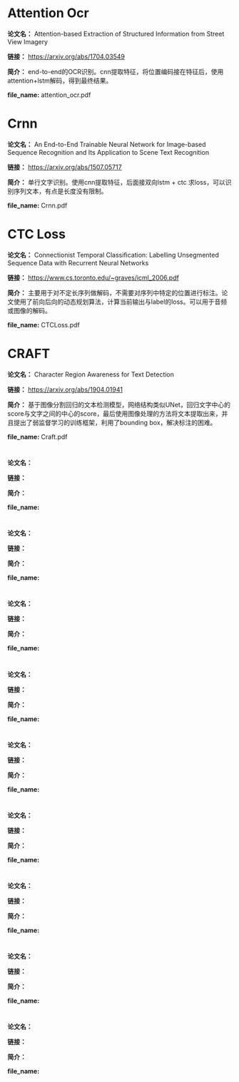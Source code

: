 # Attention Ocr

**论文名：** Attention-based Extraction of Structured Information from Street View Imagery

**链接：** https://arxiv.org/abs/1704.03549

**简介：**  end-to-end的OCR识别。cnn提取特征，将位置编码接在特征后，使用attention+lstm解码，得到最终结果。

**file_name:**  attention_ocr.pdf



# Crnn

**论文名：** An End-to-End Trainable Neural Network for Image-based Sequence Recognition and Its Application to Scene Text Recognition

**链接：** https://arxiv.org/abs/1507.05717

**简介：**  单行文字识别。使用cnn提取特征，后面接双向lstm + ctc 求loss，可以识别序列文本，有点是长度没有限制。

**file_name:**  Crnn.pdf



# CTC Loss

**论文名：** Connectionist Temporal Classification: Labelling Unsegmented Sequence Data with Recurrent Neural Networks

**链接：**  https://www.cs.toronto.edu/~graves/icml_2006.pdf

**简介：**  主要用于对不定长序列做解码，不需要对序列中特定的位置进行标注。论文使用了前向后向的动态规划算法，计算当前输出与label的loss。可以用于音频或图像的解码。

**file_name:**  CTCLoss.pdf



# CRAFT

**论文名：** Character Region Awareness for Text Detection

**链接：** https://arxiv.org/abs/1904.01941

**简介：**  基于图像分割回归的文本检测模型，网络结构类似UNet，回归文字中心的score与文字之间的中心的score，最后使用图像处理的方法将文本提取出来，并且提出了弱监督学习的训练框架，利用了bounding box，解决标注的困难。

**file_name:**  Craft.pdf



# 

**论文名：**

**链接：**

**简介：**  

**file_name:** 



# 

**论文名：**

**链接：**

**简介：**  

**file_name:** 



# 

**论文名：**

**链接：**

**简介：**  

**file_name:** 



# 

**论文名：**

**链接：**

**简介：**  

**file_name:** 



# 

**论文名：**

**链接：**

**简介：**  

**file_name:** 



# 

**论文名：**

**链接：**

**简介：**  

**file_name:** 



# 

**论文名：**

**链接：**

**简介：**  

**file_name:** 



# 

**论文名：**

**链接：**

**简介：**  

**file_name:** 



# 

**论文名：**

**链接：**

**简介：**  

**file_name:** 
